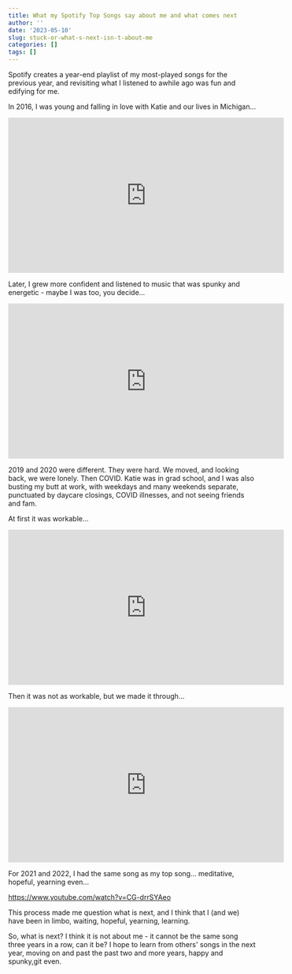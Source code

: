 ```yaml
---
title: What my Spotify Top Songs say about me and what comes next
author: ''
date: '2023-05-10'
slug: stuck-or-what-s-next-isn-t-about-me
categories: []
tags: []
---
```


Spotify creates a year-end playlist of my most-played songs for the previous year, and revisiting what I listened to awhile ago was fun and edifying for me. 

In 2016, I was young and falling in love with Katie and our lives in Michigan...

<iframe width="560" height="315" src="https://www.youtube.com/embed/VUxh-jw-C-w" title="YouTube video player" frameborder="0" allow="accelerometer; autoplay; clipboard-write; encrypted-media; gyroscope; picture-in-picture; web-share" allowfullscreen></iframe>

Later, I grew more confident and listened to music that was spunky and energetic - maybe I was too, you decide...

<iframe width="560" height="315" src="https://www.youtube.com/embed/I2YVsgiQhCM" title="YouTube video player" frameborder="0" allow="accelerometer; autoplay; clipboard-write; encrypted-media; gyroscope; picture-in-picture; web-share" allowfullscreen></iframe>

2019 and 2020 were different. They were hard. We moved, and looking back, we were lonely. Then COVID. Katie was in grad school, and I was also busting my butt at work, with weekdays and many weekends separate, punctuated by daycare closings, COVID illnesses, and not seeing friends and fam. 

At first it was workable...

<iframe width="560" height="315" src="https://www.youtube.com/embed/C07jY4LnRg8" title="YouTube video player" frameborder="0" allow="accelerometer; autoplay; clipboard-write; encrypted-media; gyroscope; picture-in-picture; web-share" allowfullscreen></iframe>

Then it was not as workable, but we made it through...

<iframe width="560" height="315" src="https://www.youtube.com/embed/u1iiGNgznu0" title="YouTube video player" frameborder="0" allow="accelerometer; autoplay; clipboard-write; encrypted-media; gyroscope; picture-in-picture; web-share" allowfullscreen></iframe>

For 2021 and 2022, I had the same song as my top song... meditative, hopeful, yearning even...

https://www.youtube.com/watch?v=CG-drrSYAeo

This process made me question what is next, and I think that I (and we) have been in limbo, waiting, hopeful, yearning, learning. 

So, what is next? I think it is not about me - it cannot be the same song three years in a row, can it be? I hope to learn from others' songs in the next year, moving on and past the past two and more years, happy and spunky,git  even.